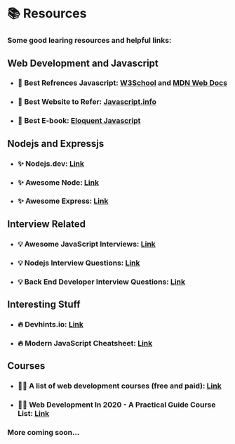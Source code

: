 # 📚 Resources

### Some good learing resources and helpful links:

## Web Development and Javascript

- ### 🔗 Best Refrences Javascript: [W3School](https://www.w3schools.com/js/) and [MDN Web Docs](https://developer.mozilla.org/en-US/docs/Web/JavaScript)
- ### 🔗 Best Website to Refer: [Javascript.info](https://javascript.info/)
- ### 🔗 Best E-book: [Eloquent Javascript](https://eloquentjavascript.net/)

## Nodejs and Expressjs

- ### ✨ Nodejs.dev: [Link](https://nodejs.dev/learn)
- ### ✨ Awesome Node: [Link](https://github.com/sindresorhus/awesome-nodejs)
- ### ✨ Awesome Express: [Link](https://github.com/rajikaimal/awesome-express)

## Interview Related

- ### 💡 Awesome JavaScript Interviews: [Link](https://github.com/rohan-paul/Awesome-JavaScript-Interviews)
- ### 💡 Nodejs Interview Questions: [Link](https://github.com/learning-zone/nodejs-interview-questions)
- ### 💡 Back End Developer Interview Questions: [Link](https://github.com/arialdomartini/Back-End-Developer-Interview-Questions)

## Interesting Stuff

- ### 🔥 Devhints.io: [Link](https://devhints.io/)
- ### 🔥 Modern JavaScript Cheatsheet: [Link](https://github.com/mbeaudru/modern-js-cheatsheet)

## Courses

- ### 👨‍🎓 A list of web development courses (free and paid): [Link](https://github.com/lndgalante/courses-list)
- ### 👨‍🎓 Web Development In 2020 - A Practical Guide Course List: [Link](https://github.com/andrews1022/web-development-2020-course-list)

### More coming soon...
